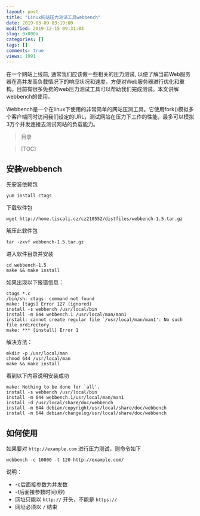 ```yaml
---
layout: post
title: "Linux网站压力测试工具webbench"
date: 2019-03-09 03:19:00
modified: 2019-12-15 09:31:03
slug: 0x000a
categories: []
tags: []
comments: true
views: 1991
---
```

在一个网站上线前, 通常我们应该做一些相关的压力测试, 以便了解当前Web服务器在高并发高负载情况下的响应状况和速度，方便对Web服务器进行优化和重构。目前有很多免费的<!--more-->web压力测试工具可以帮助我们完成测试。本文讲解webbench的使用。

Webbench是一个在linux下使用的非常简单的网站压测工具。它使用fork()模拟多个客户端同时访问我们设定的URL，测试网站在压力下工作的性能，最多可以模拟3万个并发连接去测试网站的负载能力。
> 目录

> [TOC]


## 安装webbench
先安装依赖包
```shell
yum install ctags
```
下载软件包
```shell
wget http://home.tiscali.cz/cz210552/distfiles/webbench-1.5.tar.gz
```
解压此软件包
```shell
tar -zxvf webbench-1.5.tar.gz
```
进入软件目录并安装
```shell
cd webbench-1.5
make && make install
```
如果出现以下报错信息：
```shell
ctags *.c
/bin/sh: ctags: command not found
make: [tags] Error 127 (ignored)
install -s webbench /usr/local/bin
install -m 644 webbench.1 /usr/local/man/man1
install: cannot create regular file `/usr/local/man/man1': No such file ordirectory
make: *** [install] Error 1
```
解决方法：
```shell
mkdir -p /usr/local/man
chmod 644 /usr/local/man
make && make install
```
看到以下内容说明安装成功
```shell
make: Nothing to be done for `all'.
install -s webbench /usr/local/bin
install -m 644 webbench.1/usr/local/man/man1
install -d /usr/local/share/doc/webbench
install -m 644 debian/copyright/usr/local/share/doc/webbench
install -m 644 debian/changelog/usr/local/share/doc/webbench
```
## 如何使用
如果要对 `http://example.com` 进行压力测试，则命令如下
```shell
webbench -c 10000 -t 120 http://example.com/
```
说明：
- -c后面接参数为并发数
- -t后面接参数时间(秒)
- 网址只能以 `http://` 开头，不能是 `https://`
- 网址必须以 `/` 结束